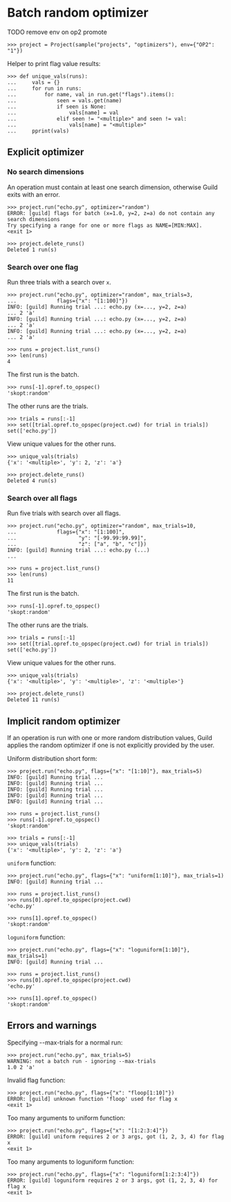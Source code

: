 # Batch random optimizer

TODO remove env on op2 promote

    >>> project = Project(sample("projects", "optimizers"), env={"OP2": "1"})

Helper to print flag value results:

    >>> def unique_vals(runs):
    ...     vals = {}
    ...     for run in runs:
    ...         for name, val in run.get("flags").items():
    ...             seen = vals.get(name)
    ...             if seen is None:
    ...                 vals[name] = val
    ...             elif seen != "<multiple>" and seen != val:
    ...                 vals[name] = "<multiple>"
    ...     pprint(vals)

## Explicit optimizer

### No search dimensions

An operation must contain at least one search dimension, otherwise
Guild exits with an error.

    >>> project.run("echo.py", optimizer="random")
    ERROR: [guild] flags for batch (x=1.0, y=2, z=a) do not contain any
    search dimensions
    Try specifying a range for one or more flags as NAME=[MIN:MAX].
    <exit 1>

    >>> project.delete_runs()
    Deleted 1 run(s)

### Search over one flag

Run three trials with a search over `x`.

    >>> project.run("echo.py", optimizer="random", max_trials=3,
    ...             flags={"x": "[1:100]"})
    INFO: [guild] Running trial ...: echo.py (x=..., y=2, z=a)
    ... 2 'a'
    INFO: [guild] Running trial ...: echo.py (x=..., y=2, z=a)
    ... 2 'a'
    INFO: [guild] Running trial ...: echo.py (x=..., y=2, z=a)
    ... 2 'a'

    >>> runs = project.list_runs()
    >>> len(runs)
    4

The first run is the batch.

    >>> runs[-1].opref.to_opspec()
    'skopt:random'

The other runs are the trials.

    >>> trials = runs[:-1]
    >>> set([trial.opref.to_opspec(project.cwd) for trial in trials])
    set(['echo.py'])

View unique values for the other runs.

    >>> unique_vals(trials)
    {'x': '<multiple>', 'y': 2, 'z': 'a'}

    >>> project.delete_runs()
    Deleted 4 run(s)

### Search over all flags

Run five trials with search over all flags.

    >>> project.run("echo.py", optimizer="random", max_trials=10,
    ...             flags={"x": "[1:100]",
    ...                    "y": "[-99.99:99.99]",
    ...                    "z": ["a", "b", "c"]})
    INFO: [guild] Running trial ...: echo.py (...)
    ...

    >>> runs = project.list_runs()
    >>> len(runs)
    11

The first run is the batch.

    >>> runs[-1].opref.to_opspec()
    'skopt:random'

The other runs are the trials.

    >>> trials = runs[:-1]
    >>> set([trial.opref.to_opspec(project.cwd) for trial in trials])
    set(['echo.py'])

View unique values for the other runs.

    >>> unique_vals(trials)
    {'x': '<multiple>', 'y': '<multiple>', 'z': '<multiple>'}

    >>> project.delete_runs()
    Deleted 11 run(s)

## Implicit random optimizer

If an operation is run with one or more random distribution values,
Guild applies the random optimizer if one is not explicitly provided
by the user.

Uniform distribution short form:

    >>> project.run("echo.py", flags={"x": "[1:10]"}, max_trials=5)
    INFO: [guild] Running trial ...
    INFO: [guild] Running trial ...
    INFO: [guild] Running trial ...
    INFO: [guild] Running trial ...
    INFO: [guild] Running trial ...

    >>> runs = project.list_runs()
    >>> runs[-1].opref.to_opspec()
    'skopt:random'

    >>> trials = runs[:-1]
    >>> unique_vals(trials)
    {'x': '<multiple>', 'y': 2, 'z': 'a'}

`uniform` function:

    >>> project.run("echo.py", flags={"x": "uniform[1:10]"}, max_trials=1)
    INFO: [guild] Running trial ...

    >>> runs = project.list_runs()
    >>> runs[0].opref.to_opspec(project.cwd)
    'echo.py'

    >>> runs[1].opref.to_opspec()
    'skopt:random'

`loguniform` function:

    >>> project.run("echo.py", flags={"x": "loguniform[1:10]"}, max_trials=1)
    INFO: [guild] Running trial ...

    >>> runs = project.list_runs()
    >>> runs[0].opref.to_opspec(project.cwd)
    'echo.py'

    >>> runs[1].opref.to_opspec()
    'skopt:random'


## Errors and warnings

Specifying --max-trials for a normal run:

    >>> project.run("echo.py", max_trials=5)
    WARNING: not a batch run - ignoring --max-trials
    1.0 2 'a'

Invalid flag function:

    >>> project.run("echo.py", flags={"x": "floop[1:10]"})
    ERROR: [guild] unknown function 'floop' used for flag x
    <exit 1>

Too many arguments to uniform function:

    >>> project.run("echo.py", flags={"x": "[1:2:3:4]"})
    ERROR: [guild] uniform requires 2 or 3 args, got (1, 2, 3, 4) for flag x
    <exit 1>

Too many arguments to loguniform function:

    >>> project.run("echo.py", flags={"x": "loguniform[1:2:3:4]"})
    ERROR: [guild] loguniform requires 2 or 3 args, got (1, 2, 3, 4) for flag x
    <exit 1>
